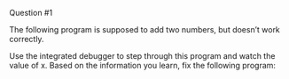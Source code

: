 Question #1

The following program is supposed to add two numbers, but doesn’t work correctly.

Use the integrated debugger to step through this program and watch the value of x. Based on the information you learn, fix the following program:
